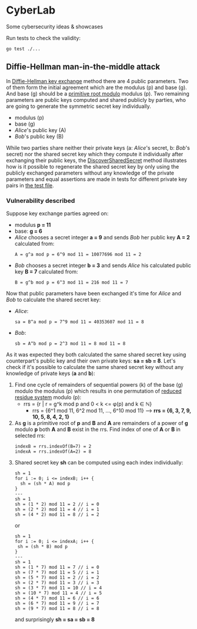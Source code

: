 # CyberLab
Some cybersecurity ideas & showcases

Run tests to check the validity:
```shell
go test ./...
```

## Diffie-Hellman man-in-the-middle attack
In [Diffie-Hellman key exchange][diffie-hellman] method there are 4 public parameters.
Two of them form the initial agreement which are the modulus (p) and base (g).
And base (g) should be a [primitive root modulo][primitive-root-n] modulus (p).
Two remaining parameters are public keys computed and shared publicly by parties,
who are going to generate the symmetric secret key individually.
* modulus (p)
* base (g)
* _Alice_'s public key (A)
* _Bob_'s public key (B)

While two parties share neither their private keys (a: _Alice_'s secret, b: _Bob_'s secret) nor the shared secret key
which they compute it individually after exchanging their public keys,
the [DiscoverSharedSecret][discover-shared-secret-method] method illustrates
how is it possible to regenerate the shared secret key by only using the publicly exchanged parameters
without any knowledge of the private parameters and equal assertions are made in tests for different private key pairs
in [the test file][discover-shared-secret-tests].

### Vulnerability described
Suppose key exchange parties agreed on:
* modulus **p = 11**
* base: **g = 6**
* _Alice_ chooses a secret integer **a = 9** and sends _Bob_ her public key **A = 2** calculated from:
	```
	A = g^a mod p = 6^9 mod 11 = 10077696 mod 11 = 2
	```
* _Bob_ chooses a secret integer **b = 3** and sends _Alice_ his calculated public key **B = 7** calculated from:
	```
	B = g^b mod p = 6^3 mod 11 = 216 mod 11 = 7
	```

Now that public parameters have been exchanged it's time for _Alice_ and _Bob_ to calculate the shared secret key:
* _Alice_:
	```
	sa = B^a mod p = 7^9 mod 11 = 40353607 mod 11 = 8
	```
* _Bob_:
	```
	sb = A^b mod p = 2^3 mod 11 = 8 mod 11 = 8
	```

As it was expected they both calculated the same shared secret key
using counterpart's public key and their own private keys: **sa = sb = 8**. Let's check if it's possible to calculate the same shared secret key without any knowledge of private keys (**a** and **b**):
1. Find one cycle of remainders of sequential powers (k) of the base (g) modulo the modulus (p) which results in
one permutation of [reduced residue system][reduced-residue-system] modulo (p):
   * rrs = {r | r = g^k mod p and 0 < k <= φ(p) and k ∈ ℕ}
     * rrs = {6^1 mod 11, 6^2 mod 11, ..., 6^10 mod 11} --> **rrs = {6, 3, 7, 9, 10, 5, 8, 4, 2, 1}**
2. As **g** is a primitive root of **p** and **B** and **A** are remainders of a power of **g** modulo **p**
both **A** and **B** exist in the rrs. Find index of one of **A** or **B** in selected rrs:
	```
	indexB = rrs.indexOf(B=7) = 2
	indexA = rrs.indexOf(A=2) = 8
	```
3. Shared secret key **sh** can be computed using each index individually:
	```
	sh = 1
	for i := 0; i <= indexB; i++ {
	  sh = (sh * A) mod p
	}
	---
	sh = 1
	sh = (1 * 2) mod 11 = 2 // i = 0
	sh = (2 * 2) mod 11 = 4 // i = 1
	sh = (4 * 2) mod 11 = 8 // i = 2
	```
	or
	```
	sh = 1
	for i := 0; i <= indexA; i++ {
	 sh = (sh * B) mod p
	}
	---
	sh = 1
	sh = (1 * 7) mod 11 = 7 // i = 0
	sh = (7 * 7) mod 11 = 5 // i = 1
	sh = (5 * 7) mod 11 = 2 // i = 2
	sh = (2 * 7) mod 11 = 3 // i = 3
	sh = (3 * 7) mod 11 = 10 // i = 4
	sh = (10 * 7) mod 11 = 4 // i = 5
	sh = (4 * 7) mod 11 = 6 // i = 6
	sh = (6 * 7) mod 11 = 9 // i = 7
	sh = (9 * 7) mod 11 = 8 // i = 8
	```
	and surprisingly **sh = sa = sb = 8**

[diffie-hellman]: https://en.wikipedia.org/wiki/Diffie%E2%80%93Hellman_key_exchange
[primitive-root-n]: https://en.wikipedia.org/wiki/Primitive_root_modulo_n
[discover-shared-secret-method]: https://github.com/pouyanh/cyberlab/blob/master/diffiehellman.go#L78
[discover-shared-secret-tests]: https://github.com/pouyanh/cyberlab/blob/master/diffiehellman_test.go#L53
[reduced-residue-system]: https://en.wikipedia.org/wiki/Reduced_residue_system
